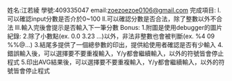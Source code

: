 姓名:江若綾
學號:409335047
email:zoezoezoe0106@gmail.com
完成項目:
l.可以確認input分數是否介於0~100
ll.可以確認分數是否合法，除了整數以外不合法
lll.輸入完後會提示是否輸入下一筆分數
Bonus:
1.附圖是使用debugger的圖片紀錄:
2.除了小數點(ex. 0.0 3.23 ...)以外，非法非整數也會被判斷(ex. %4 09 %%@...)
3.結尾多提供了一個總參數的印出，提供給使用者確認是否有少輸入
4.錯誤輸入後，可以選擇要不要重複輸入，Y/y都會繼續輸入，以外的符號皆會停止程式
5.印出AVG結果後，可以選擇要不要重複輸入，Y/y都會繼續輸入，以外的符號皆會停止程式